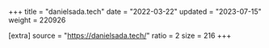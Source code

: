 +++
title = "danielsada.tech"
date = "2022-03-22"
updated = "2023-07-15"
weight = 220926

[extra]
source = "https://danielsada.tech/"
ratio = 2
size = 216
+++
